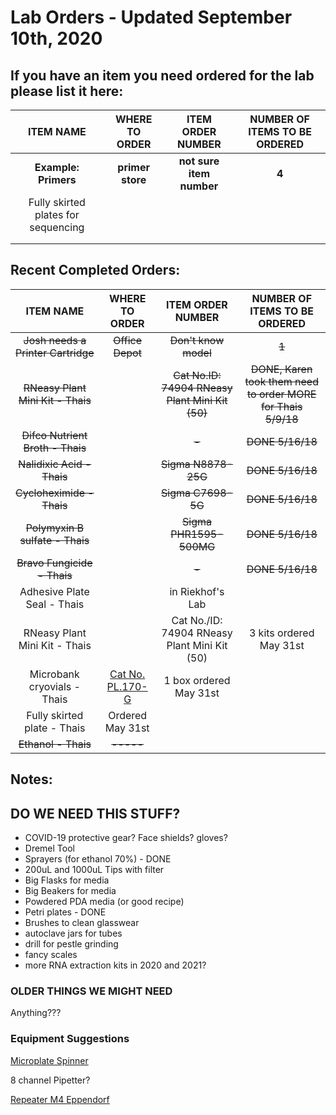# Lab Orders - Updated September 10th, 2020

##  If you have an item you need ordered for the lab please list it here:

| __**ITEM NAME**__ | __**WHERE TO ORDER**__ | __**ITEM ORDER NUMBER**__ | __**NUMBER OF ITEMS TO BE ORDERED**__ |
| :--------: | :----------------: | :-----------------------: | :--------------: |
|  **Example: Primers**  |  **primer store**  |  **not sure item number**  |  **4**  |
| Fully skirted plates for sequencing | | |
| | | |
| | | |

##  Recent Completed Orders:

| __**ITEM NAME**__ | __**WHERE TO ORDER**__ | __**ITEM ORDER NUMBER**__ | __**NUMBER OF ITEMS TO BE ORDERED**__ |
| :--------: | :----------------: | :-----------------------: | :--------------: |
| ~~Josh needs a Printer Cartridge~~ | ~~Office Depot~~ | ~~Don't know model~~ | ~~1~~ |
| ~~RNeasy Plant Mini Kit - Thais~~ | | ~~Cat No.ID: 74904 RNeasy Plant Mini Kit (50)~~ | ~~DONE, Karen took them need to order MORE for Thais 5/9/18~~ |
| ~~Difco Nutrient Broth - Thais~~ | | ~~-~~ | ~~DONE 5/16/18~~ |
| ~~Nalidixic Acid - Thais~~ | | ~~Sigma N8878-25G~~ | ~~DONE 5/16/18~~ |
| ~~Cycloheximide - Thais~~ | | ~~Sigma C7698-5G~~ | ~~DONE 5/16/18~~ |
| ~~Polymyxin B sulfate - Thais~~ | | ~~Sigma PHR1595-500MG~~ | ~~DONE 5/16/18~~ | 
| ~~Bravo Fungicide - Thais~~ | | ~~-~~ | ~~DONE 5/16/18~~ |
| Adhesive Plate Seal - Thais | | in Riekhof's Lab | |
| RNeasy Plant Mini Kit - Thais | | Cat No./ID: 74904 RNeasy Plant Mini Kit (50) | 3 kits ordered May 31st |
| Microbank cryovials - Thais | [Cat No. PL.170-G](http://www.pro-lab.com/products/clinical-microbiology/bacteriology/microbank) | 1 box ordered May 31st |
| Fully skirted plate - Thais | Ordered May 31st |  |
| ~~Ethanol - Thais~~ | ~~-----~~ |  |  |

## Notes:

## DO WE NEED THIS STUFF?

- COVID-19 protective gear? Face shields? gloves?
- Dremel Tool
- Sprayers (for ethanol 70%) - DONE
- 200uL and 1000uL Tips with filter
- Big Flasks for media
- Big Beakers for media
- Powdered PDA media (or good recipe)
- Petri plates - DONE
- Brushes to clean glasswear
- autoclave jars for tubes
- drill for pestle grinding
- fancy scales
- more RNA extraction kits in 2020 and 2021?

### OLDER THINGS WE MIGHT NEED

Anything???

### Equipment Suggestions

[Microplate Spinner](https://www.stellarscientific.com/labnet-mps-1000-mini-pcr-plate-spinner-for-two-pcr-plates/?sku=LI-CF-P1000&gclid=EAIaIQobChMIhcTa8OnV2wIVlR2BCh1ptwxFEAQYAyABEgLXkfD_BwE)

8 channel Pipetter?

[Repeater M4 Eppendorf](https://online-shop.eppendorf.us/US-en/Manual-Liquid-Handling-44563/Dispensers--Burettes-44566/Repeater-M4-PF-44619.html)
